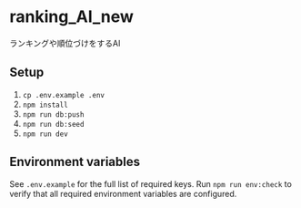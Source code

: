 # ranking_AI_new
ランキングや順位づけをするAI

## Setup

1. `cp .env.example .env`
2. `npm install`
3. `npm run db:push`
4. `npm run db:seed`
5. `npm run dev`

## Environment variables

See `.env.example` for the full list of required keys. Run `npm run env:check` to verify that all required environment variables are configured.
